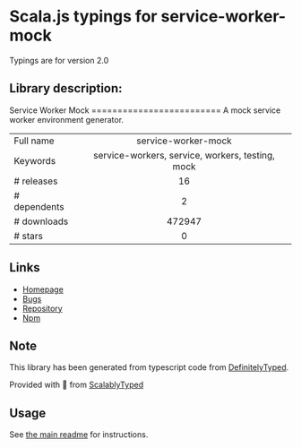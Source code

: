 
# Scala.js typings for service-worker-mock

Typings are for version 2.0

## Library description:
Service Worker Mock ========================= A mock service worker environment generator.

|                    |                 |
| ------------------ | :-------------: |
| Full name          | service-worker-mock |
| Keywords           | service-workers, service, workers, testing, mock |
| # releases         | 16 |
| # dependents       | 2 |
| # downloads        | 472947 |
| # stars            | 0 |

## Links
- [Homepage](https://github.com/pinterest/service-workers/tree/master/packages/service-worker-mock)
- [Bugs](https://github.com/pinterest/service-workers/issues)
- [Repository](https://github.com/pinterest/service-workers)
- [Npm](https://www.npmjs.com/package/service-worker-mock)
    


## Note
This library has been generated from typescript code from [DefinitelyTyped](https://definitelytyped.org).

Provided with :purple_heart: from [ScalablyTyped](https://github.com/oyvindberg/ScalablyTyped)

## Usage
See [the main readme](../../readme.md) for instructions.


